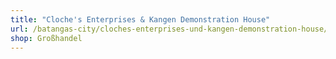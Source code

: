 ```yaml
---
title: "Cloche's Enterprises & Kangen Demonstration House"
url: /batangas-city/cloches-enterprises-und-kangen-demonstration-house/
shop: Großhandel
---
```

